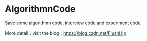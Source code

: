 # AlgorithmnCode

Save some algorithmn code, interview code and experiment code.

More detail：visit the blog：https://blog.csdn.net/FlushHip
